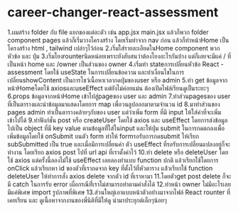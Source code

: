 # career-changer-react-assessment

1.ผมสร้าง folder กับ file แยกของแต่ละตัว เช่น app.jsx main.jsx แล้วก็พวก folder component pages แล้วก็เริ่มวางโครงสร้าง โดยเริ่มทำจาก nav ก่อน แล้วก็ทำหน้าHome เป็นโครงสร้าง html , tailwind เปล่าๆไว้ก่อน
2.เริ่มใส่รายละเอียดในHome component พวกหัวข้อ และ ปุ่ม
3.เริ่มโยงrounterนิดหน่อยเพราะยังสับสนว่าต้องโยงอะไรกันบ้าง แต่ก็เลยจะมีแค่ / ที่เป็นหน้า home และ /owner เป็นส่วนของ owner
4.เริ่มทำ stateการเปลี่ยนหัวข้อ React - assessment โดยใช้ useState ในการเปลี่ยนข้อความ และทำเงื่อนไขในการเปลี่ยนshowContent เป็นการโชว์เนื้อหาเวลากดปุ่มของuser หรือ admin
5.ทำ get ข้อมูลจากหน้าHomeโดยใช้ axiosและuseEffect แต่ยังไม่ค่อยแม่น ต้องเปิดไฟล์เรียนดูเป็นระยะๆ
6.props ข้อมูลจากหน้าHome เข้าไปสู่pageของ user และ admin
7.ทำส่วนpagesของ user ที่เป็นตารางและนำข้อมูลมาแสดงโดยการ map เพื่อวนลูปออกมาตามจำนวน id
8.มาทำส่วนของ pages admin ทำเป็นตารางคล้ายๆกับของ user แต่ว่าเพิ่ม form ที่มี input ให้ใส่ค่าที่จะเพิ่มเข้าไปได้
9.ทำฟังก์ชั่น post หรือ createUser โดยใช้ axios และ useEffect โดยการส่งข้อมูลไปเป็น object ที่มี key value ตามข้อมูลที่่ใส่ในinput และให้ปุ่ม submit ในการกดตกลงเพื่อเพิ่มข้อมูลโดยใช้ onSubmit บนตัว form ทำให้ formรอรับการกดsubmit ให้เรียก subSubmitted เป็น true และเมื่อมีการเปลี่ยนค่า ตัว useEffect ที่รอรับการเปลี่ยนแปลงอยู่ก็จะทำงาน โดยเรียก axios post ไปที่ url api ที่เราตั้งค่าไว้
10.ทำ delete หรือ deleteUser โดยใช้ axios แต่ครั้งนี้ลองไม่่ใช้ useEffect เลยลองทำแบบ function ปกติ แล้วเรียกใช้โดยการ onClick แล้วเรียกหา id ของตัวที่เรากดจาก key ที่ตั้งไว้ที่หัวตาราง แล้้วเรียกใช้ function deleteUser ให้ทำการสั่ง axios delete จากตัว id ที่เราหามา
11.โดยตัวget post delete ก็จะมี catch ในการรับ error เผื่อกรณีที่่เราไม่สามารถทำตามคำสั่งได้
12.ทำหน้า owner ไม่มีอะไรเลย มีแค่พิเศษ import รูปภาพที่พิเศษ
13.ส่วนใหญ่เอาแบบหน้าตัวอย่่างมาจากไฟล์ React rounter ที่เคยเรียน และ ดูเนื้อหาจากงานของพี่นิติที่มีให้ดู นำมาประยุกต์เล็กๆน้อยๆ
